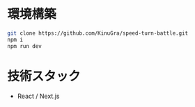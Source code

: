 # 環境構築

```bash
git clone https://github.com/KinuGra/speed-turn-battle.git
npm i
npm run dev
```

# 技術スタック
- React / Next.js